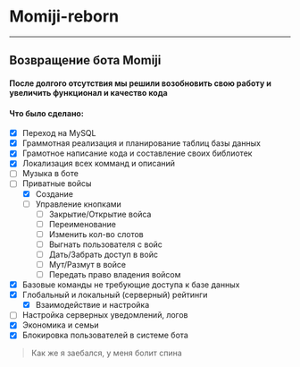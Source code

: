 # Momiji-reborn
___
## Возвращение бота Momiji

#### После долгого отсутствия мы решили возобновить свою работу и увеличить функционал и качество кода
#### Что было сделано:
- [X] Переход на MySQL
- [X] Граммотная реализация и планирование таблиц базы данных
- [X] Грамотное написание кода и составление своих библиотек
- [X] Локализация всех комманд и описаний
- [ ] Музыка в боте
- [ ] Приватные войсы
    - [X] Создание
    - [ ] Управление кнопками
        - [ ] Закрытие/Открытие войса
        - [ ] Переименование
        - [ ] Изменить кол-во слотов
        - [ ] Выгнать пользователя с войс
        - [ ] Дать/Забрать доступ в войс
        - [ ] Мут/Размут в войсе
        - [ ] Передать право владения войсом
- [X] Базовые команды не требующие доступа к базе данных
- [X] Глобальный и локальный (серверный) рейтинги
    - [X] Взаимодействие и настройка
- [ ] Настройка серверных уведомлений, логов
- [X] Экономика и семьи
- [X] Блокировка пользователей в системе бота

> Как же я заебался, у меня болит спина